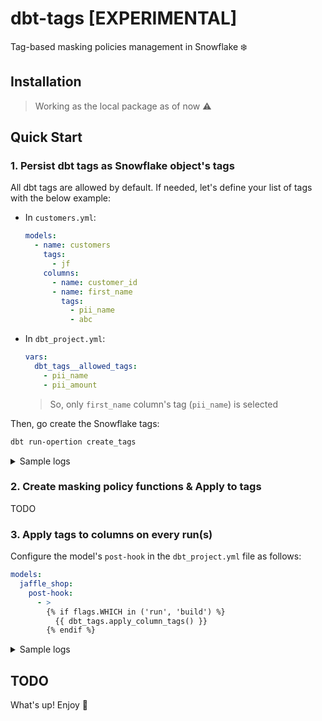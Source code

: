 <!-- markdownlint-disable no-inline-html no-alt-text ul-indent code-block-style -->
# dbt-tags [EXPERIMENTAL]

Tag-based masking policies management in Snowflake ❄️

## Installation

> Working as the local package as of now ⚠️

## Quick Start

### 1. Persist dbt tags as Snowflake object's tags

All dbt tags are allowed by default. If needed, let's define your list of tags with the below example:

- In `customers.yml`:

  ```yml
  models:
    - name: customers
      tags: 
        - jf
      columns:
        - name: customer_id
        - name: first_name
          tags: 
            - pii_name
            - abc
  ```

- In `dbt_project.yml`:

  ```yml
  vars:
    dbt_tags__allowed_tags: 
      - pii_name
      - pii_amount
  ```

  > So, only `first_name` column's tag (`pii_name`) is selected

Then, go create the Snowflake tags:

```bash
dbt run-opertion create_tags
```

<details>
  <summary>Sample logs</summary>

```log
03:17:12  Running with dbt=1.7.6
03:17:12  Registered adapter: snowflake=1.7.1
03:17:12  Found 5 models, 3 seeds, 21 tests, 2 sources, 1 exposure, 0 metrics, 552 macros, 0 groups, 0 semantic models
03:17:12  query:
create schema if not exists poc_il_sm.DAT_DAT;
create tag if not exists poc_il_sm.DAT_DAT.pii_name
  with comment = 'PROD - jaffle_shop''s dbt managed tags | context: {"level": "model.customers.column", "name": "first_name", "tag": "pii_name"}';
create tag if not exists poc_il_sm.DAT_DAT.pii_amount
  with comment = 'PROD - jaffle_shop''s dbt managed tags | context: {"level": "model.orders.column", "name": "amount", "tag": "pii_amount"}';
03:17:12  [RUN]: dbt_tags.create_tags
03:17:14  Completed
```

</details>

### 2. Create masking policy functions & Apply to tags

TODO

### 3. Apply tags to columns on every run(s)

Configure the model's `post-hook` in the `dbt_project.yml` file as follows:

```yml
models:
  jaffle_shop:
    post-hook:
      - >
        {% if flags.WHICH in ('run', 'build') %}
          {{ dbt_tags.apply_column_tags() }}
        {% endif %}
```

<details>
  <summary>Sample logs</summary>
```bash
dbt run -s customers orders
```

```log
03:17:20  Running with dbt=1.7.6
03:17:20  Registered adapter: snowflake=1.7.1
03:17:20  Found 5 models, 3 seeds, 21 tests, 2 sources, 1 exposure, 0 metrics, 552 macros, 0 groups, 0 semantic models
03:17:20  
03:17:24  Concurrency: 1 threads (target='prod')
03:17:24  
03:17:24  1 of 2 START sql table model DAT.customers ..................................... [RUN]
03:17:26  dbt_tags.apply_column_tags - Set tag [common.tags.pii_name] on column [demo.DAT.customers:first_name]
03:17:27  1 of 2 OK created sql table model DAT.customers ................................ [SUCCESS 1 in 3.50s]
03:17:27  2 of 2 START sql table model DAT.orders ........................................ [RUN]
03:17:29  dbt_tags.apply_column_tags - Set tag [demo.tags.pii_amount] on column [demo.DAT.orders:amount]
03:17:30  2 of 2 OK created sql table model DAT.orders ................................... [SUCCESS 1 in 2.67s]
03:17:30  
03:17:30  Finished running 2 table models in 0 hours 0 minutes and 9.81 seconds (9.81s).
03:17:30  
03:17:30  Completed successfully
03:17:30  
03:17:30  Done. PASS=2 WARN=0 ERROR=0 SKIP=0 TOTAL=2
```

</details>

## TODO

What's up! Enjoy 🎉
